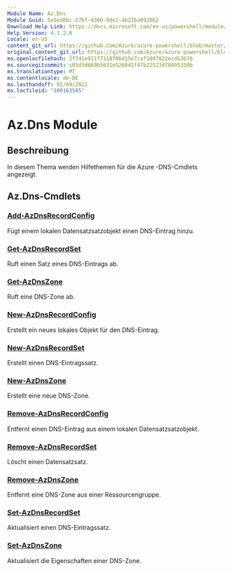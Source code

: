 ```yaml
---
Module Name: Az.Dns
Module Guid: 5e5ed8bc-27bf-4380-9de1-4b22ba0920b2
Download Help Link: https://docs.microsoft.com/en-us/powershell/module/az.dns
Help Version: 4.1.2.0
Locale: en-US
content_git_url: https://github.com/Azure/azure-powershell/blob/master/src/Dns/Dns/help/Az.DNS.md
original_content_git_url: https://github.com/Azure/azure-powershell/blob/master/src/Dns/Dns/help/Az.DNS.md
ms.openlocfilehash: 2f741e911f7118f06d15e7caf1807822ecd13b76
ms.sourcegitcommit: c05d3d669b5631e526841f47b22513d78495350b
ms.translationtype: MT
ms.contentlocale: de-DE
ms.lasthandoff: 02/09/2021
ms.locfileid: "100163585"
---
```

# Az.Dns Module
## Beschreibung
In diesem Thema werden Hilfethemen für die Azure -DNS-Cmdlets angezeigt.

## Az.Dns-Cmdlets
### [Add-AzDnsRecordConfig](Add-AzDnsRecordConfig.md)
Fügt einem lokalen Datensatzsatzobjekt einen DNS-Eintrag hinzu.

### [Get-AzDnsRecordSet](Get-AzDnsRecordSet.md)
Ruft einen Satz eines DNS-Eintrags ab.

### [Get-AzDnsZone](Get-AzDnsZone.md)
Ruft eine DNS-Zone ab.

### [New-AzDnsRecordConfig](New-AzDnsRecordConfig.md)
Erstellt ein neues lokales Objekt für den DNS-Eintrag.

### [New-AzDnsRecordSet](New-AzDnsRecordSet.md)
Erstellt einen DNS-Eintragssatz.

### [New-AzDnsZone](New-AzDnsZone.md)
Erstellt eine neue DNS-Zone.

### [Remove-AzDnsRecordConfig](Remove-AzDnsRecordConfig.md)
Entfernt einen DNS-Eintrag aus einem lokalen Datensatzsatzobjekt.

### [Remove-AzDnsRecordSet](Remove-AzDnsRecordSet.md)
Löscht einen Datensatzsatz.

### [Remove-AzDnsZone](Remove-AzDnsZone.md)
Entfernt eine DNS-Zone aus einer Ressourcengruppe.

### [Set-AzDnsRecordSet](Set-AzDnsRecordSet.md)
Aktualisiert einen DNS-Eintragssatz.

### [Set-AzDnsZone](Set-AzDnsZone.md)
Aktualisiert die Eigenschaften einer DNS-Zone.

